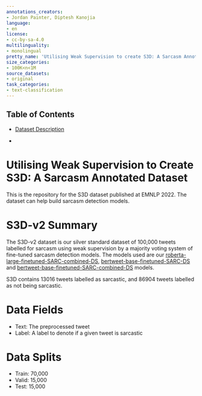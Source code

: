 ```yaml
---
annotations_creators:
- Jordan Painter, Diptesh Kanojia
language:
- en
license:
- cc-by-sa-4.0
multilinguality:
- monolingual
pretty_name: 'Utilising Weak Supervision to create S3D: A Sarcasm Annotated Dataset'
size_categories:
- 100K<n<1M
source_datasets:
- original
task_categories:
- text-classification
---
```


## Table of Contents
- [Dataset Description](#dataset-description)

- 
# Utilising Weak Supervision to Create S3D: A Sarcasm Annotated Dataset
This is the repository for the S3D dataset published at EMNLP 2022. The dataset can help build sarcasm detection models.

# S3D-v2 Summary
The S3D-v2 dataset is our silver standard dataset of 100,000 tweets labelled for sarcasm using weak supervision by a majority voting system of fine-tuned sarcasm detection models. The models used are 
our [roberta-large-finetuned-SARC-combined-DS](https://huggingface.co/surrey-nlp/roberta-large-finetuned-SARC-combined-DS), [bertweet-base-finetuned-SARC-DS](https://huggingface.co/surrey-nlp/bertweet-base-finetuned-SARC-DS)
and [bertweet-base-finetuned-SARC-combined-DS](https://huggingface.co/surrey-nlp/bertweet-base-finetuned-SARC-combined-DS) models.

S3D contains 13016 tweets labelled as sarcastic, and 86904 tweets labelled as not being sarcastic.

# Data Fields
- Text: The preprocessed tweet
- Label: A label to denote if a given tweet is sarcastic

# Data Splits
- Train: 70,000
- Valid: 15,000
- Test: 15,000
